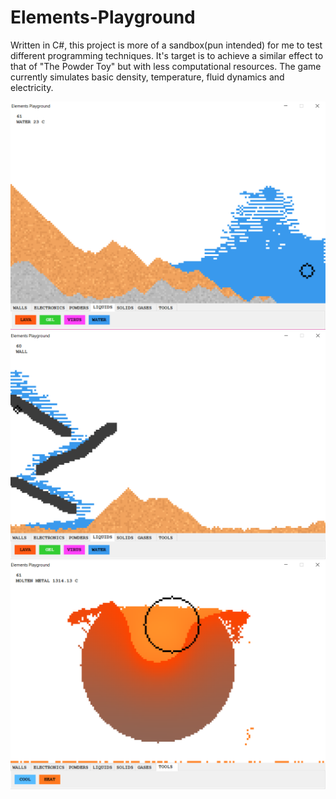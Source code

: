 # Elements-Playground

Written in C#, this project is more of a sandbox(pun intended) for me to test different programming techniques. It's target is to achieve a similar effect to that of "The Powder Toy" but with less computational resources. 
The game currently simulates basic density, temperature, fluid dynamics and electricity.

![Screenshot](https://raw.githubusercontent.com/thewildnath/Elements-Playground/master/Elements%20Playground/Pictures/Capture1.PNG)
![Screenshot](https://raw.githubusercontent.com/thewildnath/Elements-Playground/master/Elements%20Playground/Pictures/Capture2.PNG)
![Screenshot](https://raw.githubusercontent.com/thewildnath/Elements-Playground/master/Elements%20Playground/Pictures/Capture3.PNG)
